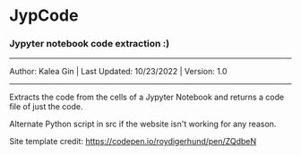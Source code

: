 # JypCode
### Jypyter notebook code extraction :)

---

Author: Kalea Gin | Last Updated: 10/23/2022 | Version: 1.0

---

Extracts the code from the cells of a Jypyter Notebook and returns a code file of just the code. 

Alternate Python script in src if the website isn't working for any reason.

Site template credit: https://codepen.io/roydigerhund/pen/ZQdbeN 